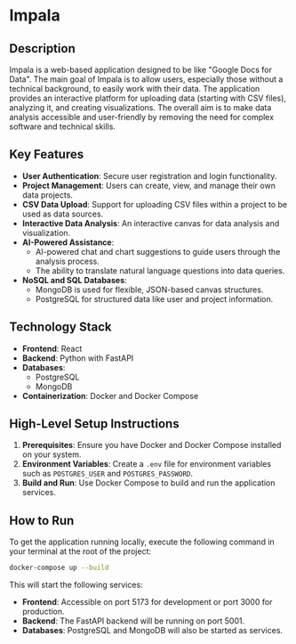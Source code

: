 # Impala

## Description

Impala is a web-based application designed to be like "Google Docs for Data". The main goal of Impala is to allow users, especially those without a technical background, to easily work with their data. The application provides an interactive platform for uploading data (starting with CSV files), analyzing it, and creating visualizations. The overall aim is to make data analysis accessible and user-friendly by removing the need for complex software and technical skills.

## Key Features

- **User Authentication**: Secure user registration and login functionality.
- **Project Management**: Users can create, view, and manage their own data projects.
- **CSV Data Upload**: Support for uploading CSV files within a project to be used as data sources.
- **Interactive Data Analysis**: An interactive canvas for data analysis and visualization.
- **AI-Powered Assistance**:
  - AI-powered chat and chart suggestions to guide users through the analysis process.
  - The ability to translate natural language questions into data queries.
- **NoSQL and SQL Databases**:
  - MongoDB is used for flexible, JSON-based canvas structures.
  - PostgreSQL for structured data like user and project information.

## Technology Stack

- **Frontend**: React
- **Backend**: Python with FastAPI
- **Databases**:
  - PostgreSQL
  - MongoDB
- **Containerization**: Docker and Docker Compose

## High-Level Setup Instructions

1.  **Prerequisites**: Ensure you have Docker and Docker Compose installed on your system.
2.  **Environment Variables**: Create a `.env` file for environment variables such as `POSTGRES_USER` and `POSTGRES_PASSWORD`.
3.  **Build and Run**: Use Docker Compose to build and run the application services.

## How to Run

To get the application running locally, execute the following command in your terminal at the root of the project:

```bash
docker-compose up --build
```

This will start the following services:

- **Frontend**: Accessible on port 5173 for development or port 3000 for production.
- **Backend**: The FastAPI backend will be running on port 5001.
- **Databases**: PostgreSQL and MongoDB will also be started as services.
